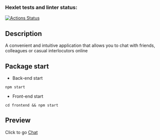 ### Hexlet tests and linter status:
[![Actions Status](https://github.com/VarWaeR/frontend-project-12/actions/workflows/hexlet-check.yml/badge.svg)](https://github.com/VarWaeR/frontend-project-12/actions)

## Description

A convenient and intuitive application that allows you to chat with friends, colleagues or casual interlocutors online

## Package start

* Back-end start
```
npm start
```

* Front-end start

```
cd frontend && npm start
```

## Preview
Click to go [Chat](https://frontend-project-12-546g.onrender.com)
